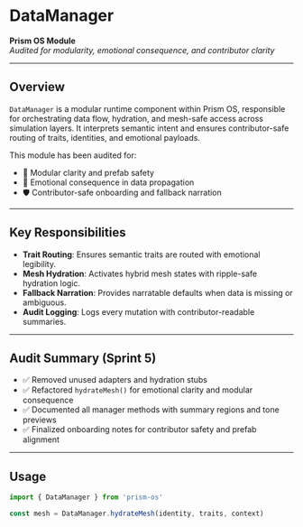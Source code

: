 # DataManager

**Prism OS Module**  
_Audited for modularity, emotional consequence, and contributor clarity_

---

## Overview

`DataManager` is a modular runtime component within Prism OS, responsible for orchestrating data flow, hydration, and mesh-safe access across simulation layers. It interprets semantic intent and ensures contributor-safe routing of traits, identities, and emotional payloads.

This module has been audited for:
- 🧩 Modular clarity and prefab safety
- 🌊 Emotional consequence in data propagation
- 🛡️ Contributor-safe onboarding and fallback narration

---

## Key Responsibilities

- **Trait Routing**: Ensures semantic traits are routed with emotional legibility.
- **Mesh Hydration**: Activates hybrid mesh states with ripple-safe hydration logic.
- **Fallback Narration**: Provides narratable defaults when data is missing or ambiguous.
- **Audit Logging**: Logs every mutation with contributor-readable summaries.

---

## Audit Summary (Sprint 5)

- ✅ Removed unused adapters and hydration stubs
- ✅ Refactored `hydrateMesh()` for emotional clarity and modular consequence
- ✅ Documented all manager methods with summary regions and tone previews
- ✅ Finalized onboarding notes for contributor safety and prefab alignment

---

## Usage

```ts
import { DataManager } from 'prism-os'

const mesh = DataManager.hydrateMesh(identity, traits, context)